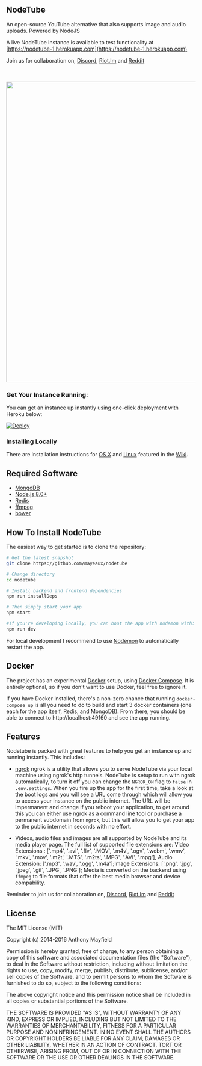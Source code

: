 ## NodeTube
An open-source YouTube alternative that also supports image and audio uploads. Powered by NodeJS 

A live NodeTube instance is available to test functionality at [https://nodetube-1.herokuapp.com](https://nodetube-1.herokuapp.com)

Join us for collaboration on, [Discord](https://discord.gg/ejGah8H), [Riot.Im](https://riot.im/app/#/room/#nodetube:matrix.org) and [Reddit](https://reddit.com/r/nodetube)

<br>
<br>

<img src="https://user-images.githubusercontent.com/7200471/71605820-40db7880-2b29-11ea-8fa0-b8628cfd55ad.png" width="800" >

### Get Your Instance Running:

You can get an instance up instantly using one-click deployment with Heroku below:

[![Deploy](https://www.herokucdn.com/deploy/button.png)](https://heroku.com/deploy?template=https://github.com/mayeaux/nodetube)

### Installing Locally

There are installation instructions for [OS X](https://github.com/mayeaux/nodetube/wiki/Installation-Instructions---OS-X) and [Linux](https://github.com/mayeaux/nodetube/wiki/Installation-Instructions---Linux) featured in the [Wiki](https://github.com/mayeaux/nodetube/wiki).

Required Software
-------------

- [MongoDB](https://www.mongodb.org/downloads)
- [Node.js 8.0+](https://nodejs.org/en/download/)
- [Redis](https://redis.io/download)
- [ffmpeg](https://www.ffmpeg.org/download.html)
- [bower](https://bower.io/#install-bower)

How To Install NodeTube
---------------

The easiest way to get started is to clone the repository:

```bash
# Get the latest snapshot
git clone https://github.com/mayeaux/nodetube

# Change directory
cd nodetube

# Install backend and frontend dependencies
npm run installDeps

# Then simply start your app
npm start

#If you're developing locally, you can boot the app with nodemon with:
npm run dev
```

For local development I recommend to use [Nodemon](https://github.com/remy/nodemon) to automatically restart the app.

Docker
------

The project has an experimental [Docker](https://www.docker.com/what-docker) setup, using [Docker Compose](https://docs.docker.com/compose/overview/).  It is entirely optional, so if you don't want to use Docker, feel free to ignore it.

If you have Docker installed, there's a non-zero chance that running `docker-compose up` is all you need to do to build and start 3 docker containers (one each for the app itself, Redis, and MongoDB). From there, you should be able to connect to http://localhost:49160 and see the app running.

Features
-----------------
Nodetube is packed with great features to help you get an instance up and running instantly. This includes:

- [ngrok](https://www.https://ngrok.com) ngrok is a utility that allows you to serve NodeTube via your local machine using ngrok's http tunnels. NodeTube is setup to run with ngrok automatically, to turn it off you can change the `NGROK_ON` flag to `false` in `.env.settings`. When you fire up the app for the first time, take a look at the boot logs and you will see a URL come through which will allow you to access your instance on the public internet. The URL will be impermanent and change if you reboot your application, to get around this you can either use ngrok as a command line tool or purchase a permanent subdomain from `ngrok`, but this will allow you to get your app to the public internet in seconds with no effort.

- Videos, audio files and images are all supported by NodeTube and its media player page. The full list of supported file extensions are:
Video Extensions : ['.mp4', '.avi', '.flv', '.MOV', '.m4v', '.ogv', '.webm', '.wmv', '.mkv', '.mov', '.m2t', '.MTS', '.m2ts', '.MPG', '.AVI', '.mpg'], Audio Extension: ['.mp3', '.wav', '.ogg', '.m4a'];Image Extensions: ['.png', '.jpg', '.jpeg', '.gif', '.JPG', '.PNG']; Media is converted on the backend using `ffmpeg` to file formats that offer the best media browser and device compability.


Reminder to join us for collaboration on, [Discord](https://discord.gg/ejGah8H), [Riot.Im](https://riot.im/app/#/room/#nodetube:matrix.org) and [Reddit](https://reddit.com/r/nodetube)








License
-------

The MIT License (MIT)

Copyright (c) 2014-2016 Anthony Mayfield

Permission is hereby granted, free of charge, to any person obtaining a copy of this software and associated documentation files (the "Software"), to deal in the Software without restriction, including without limitation the rights to use, copy, modify, merge, publish, distribute, sublicense, and/or sell copies of the Software, and to permit persons to whom the Software is furnished to do so, subject to the following conditions:

The above copyright notice and this permission notice shall be included in all copies or substantial portions of the Software.

THE SOFTWARE IS PROVIDED "AS IS", WITHOUT WARRANTY OF ANY KIND, EXPRESS OR IMPLIED, INCLUDING BUT NOT LIMITED TO THE WARRANTIES OF MERCHANTABILITY, FITNESS FOR A PARTICULAR PURPOSE AND NONINFRINGEMENT. IN NO EVENT SHALL THE AUTHORS OR COPYRIGHT HOLDERS BE LIABLE FOR ANY CLAIM, DAMAGES OR OTHER LIABILITY, WHETHER IN AN ACTION OF CONTRACT, TORT OR OTHERWISE, ARISING FROM, OUT OF OR IN CONNECTION WITH THE SOFTWARE OR THE USE OR OTHER DEALINGS IN THE SOFTWARE.
